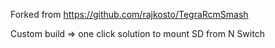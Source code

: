 Forked from https://github.com/rajkosto/TegraRcmSmash

Custom build => one click solution to mount SD from N Switch

